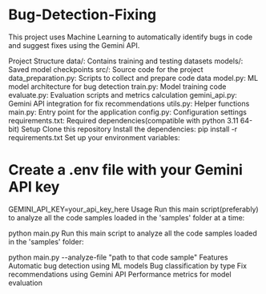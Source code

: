 # Bug-Detection-Fixing
This project uses Machine Learning to automatically identify bugs in code and suggest fixes using the Gemini API.

Project Structure
data/: Contains training and testing datasets
models/: Saved model checkpoints
src/: Source code for the project
data_preparation.py: Scripts to collect and prepare code data
model.py: ML model architecture for bug detection
train.py: Model training code
evaluate.py: Evaluation scripts and metrics calculation
gemini_api.py: Gemini API integration for fix recommendations
utils.py: Helper functions
main.py: Entry point for the application
config.py: Configuration settings
requirements.txt: Required dependencies(compatible with python 3.11 64-bit)
Setup
Clone this repository
Install the dependencies:
pip install -r requirements.txt
Set up your environment variables:
# Create a .env file with your Gemini API key
GEMINI_API_KEY=your_api_key_here
Usage
Run this main script(preferably) to analyze all the code samples loaded in the 'samples' folder at a time:

python main.py
Run this main script to analyze all the code samples loaded in the 'samples' folder:

python main.py --analyze-file "path to that code sample"
Features
Automatic bug detection using ML models
Bug classification by type
Fix recommendations using Gemini API
Performance metrics for model evaluation
